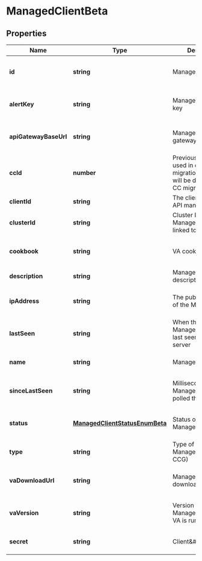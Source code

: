 # ManagedClientBeta

## Properties

Name | Type | Description | Notes
------------ | ------------- | ------------- | -------------
**id** | **string** | ManagedClient ID | [optional] [readonly] [default to undefined]
**alertKey** | **string** | ManagedClient alert key | [optional] [readonly] [default to undefined]
**apiGatewayBaseUrl** | **string** | ManagedClient gateway base url | [optional] [readonly] [default to undefined]
**ccId** | **number** | Previous CC ID to be used in data migration. (This field will be deleted after CC migration!) | [optional] [default to undefined]
**clientId** | **string** | The client ID used in API management | [default to undefined]
**clusterId** | **string** | Cluster ID that the ManagedClient is linked to | [default to undefined]
**cookbook** | **string** | VA cookbook | [optional] [readonly] [default to undefined]
**description** | **string** | ManagedClient description | [default to undefined]
**ipAddress** | **string** | The public IP address of the ManagedClient | [optional] [readonly] [default to undefined]
**lastSeen** | **string** | When the ManagedClient was last seen by the server | [optional] [readonly] [default to undefined]
**name** | **string** | ManagedClient name | [optional] [default to undefined]
**sinceLastSeen** | **string** | Milliseconds since the ManagedClient has polled the server | [optional] [readonly] [default to undefined]
**status** | [**ManagedClientStatusEnumBeta**](ManagedClientStatusEnumBeta.md) | Status of the ManagedClient | [optional] [readonly] [default to undefined]
**type** | **string** | Type of the ManagedClient (VA, CCG) | [default to undefined]
**vaDownloadUrl** | **string** | ManagedClient VA download URL | [optional] [readonly] [default to undefined]
**vaVersion** | **string** | Version that the ManagedClient\&#39;s VA is running | [optional] [readonly] [default to undefined]
**secret** | **string** | Client\&#39;s apiKey | [optional] [default to undefined]

